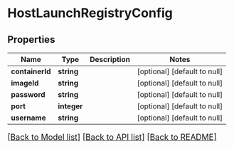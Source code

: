 # HostLaunchRegistryConfig

## Properties
Name | Type | Description | Notes
------------ | ------------- | ------------- | -------------
**containerId** | **string** |  | [optional] [default to null]
**imageId** | **string** |  | [optional] [default to null]
**password** | **string** |  | [optional] [default to null]
**port** | **integer** |  | [optional] [default to null]
**username** | **string** |  | [optional] [default to null]

[[Back to Model list]](../README.md#documentation-for-models) [[Back to API list]](../README.md#documentation-for-api-endpoints) [[Back to README]](../README.md)

<style>
     p, ul, ol, li { font-size: 18px !important;}
</style>


